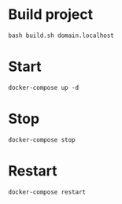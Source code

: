 # Build project

~~~
bash build.sh domain.localhost
~~~

# Start

~~~
docker-compose up -d
~~~

# Stop

~~~
docker-compose stop
~~~

# Restart

~~~
docker-compose restart
~~~
